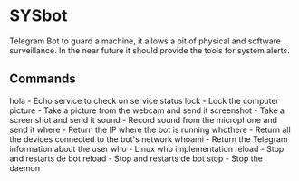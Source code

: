 # SYSbot
Telegram Bot to guard a machine, it allows a bit of physical and software surveillance.
In the near future it should provide the tools for system alerts.

## Commands
hola - Echo service to check on service status
lock - Lock the computer
picture - Take a picture from the webcam and send it
screenshot - Take a screenshot and send it
sound - Record sound from the microphone and send it
where - Return the IP where the bot is running
whothere - Return all the devices connected to the bot's network
whoami - Return the Telegram information about the user
who - Linux who implementation
reload - Stop and restarts de bot
reload - Stop and restarts de bot
stop - Stop the daemon

